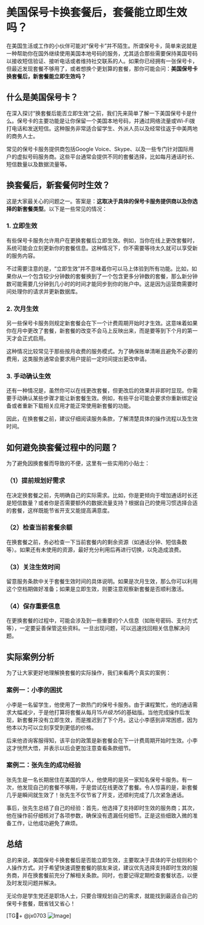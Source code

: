 # 美国保号卡换套餐后，套餐能立即生效吗？

在美国生活或工作的小伙伴可能对“保号卡”并不陌生。所谓保号卡，简单来说就是一种帮助你在国外继续使用美国本地号码的服务，尤其适合那些需要保持美国号码以接收短信验证、接听电话或者维持社交联系的人。如果你已经拥有一张保号卡，但最近发现套餐不够用了，或者想换个更划算的套餐，那你可能会问：**美国保号卡换套餐后，新套餐能立即生效吗？**

## 什么是美国保号卡？

在深入探讨“换套餐后能否立即生效”之前，我们先来简单了解一下美国保号卡是什么。保号卡的主要功能是让你保留一个美国本地号码，并通过网络流量或Wi-Fi拨打电话和发送短信。这种服务非常适合留学生、外派人员以及经常往返于中美两地的商务人士。

常见的保号卡服务提供商包括Google Voice、Skype、以及一些专门针对国际用户的虚拟号码服务商。这些平台通常会提供不同的套餐选择，比如每月通话时长、短信数量以及数据流量等。

## 换套餐后，新套餐何时生效？

这是大家最关心的问题之一。答案是：**这取决于具体的保号卡服务提供商以及你选择的新套餐类型**。以下是一些常见的情况：

### 1. **立即生效**
有些保号卡服务允许用户在更换套餐后立即生效。例如，当你在线上更改套餐时，系统可能会立刻更新你的套餐信息。这种情况下，你不需要等待太久就可以享受新的服务内容。

不过需要注意的是，“立即生效”并不意味着你可以马上体验到所有功能。比如，如果你从一个包含较少分钟数的套餐换到了一个包含更多分钟数的套餐，那么新分钟数可能需要几分钟到几小时的时间才能同步到你的账户中。这是因为运营商需要时间处理你的请求并更新数据库。

### 2. **次月生效**
另一些保号卡服务则规定新套餐会在下一个计费周期开始时才生效。这意味着如果你在月中更改了套餐，新套餐的改变不会马上反映出来，而是要等到下个月的第一天才会正式启用。

这种情况比较常见于那些按月收费的服务模式。为了确保账单清晰且避免不必要的费用，这类服务通常会要求用户提前一定时间提出更改申请。

### 3. **手动确认生效**
还有一种情况是，虽然你可以在线更改套餐，但更改后的效果并非即时显现。你需要手动确认某些步骤才能让新套餐生效。例如，有些平台可能会要求你重新绑定设备或者重新下载相关应用才能正常使用新套餐的功能。

因此，在换套餐之前，建议仔细阅读服务条款，了解清楚具体的操作流程以及生效时间。

## 如何避免换套餐过程中的问题？

为了避免因换套餐而导致的不便，这里有一些实用的小贴士：

### （1）提前规划好需求
在决定换套餐之前，先明确自己的实际需求。比如，你是更倾向于增加通话时长还是短信数量？或者你是否需要额外的数据流量支持？根据自己的使用习惯选择合适的套餐，这样既能节省开支又能提高满意度。

### （2）检查当前套餐余额
在换套餐之前，务必检查一下当前套餐内的剩余资源（如通话分钟、短信条数等）。如果还有未使用的资源，最好充分利用后再进行切换，以免造成浪费。

### （3）关注生效时间
留意服务条款中关于套餐生效时间的具体说明。如果是次月生效，那么你可以利用这个空档期做好准备；如果是立即生效，则要注意观察新套餐是否顺利激活。

### （4）保存重要信息
在更换套餐的过程中，可能会涉及到一些重要的个人信息（如账号密码、支付方式等），一定要妥善保管这些资料。一旦出现问题，可以迅速找回相关信息解决问题。

## 实际案例分析

为了让大家更好地理解换套餐的实际操作，我们来看两个真实的案例：

### 案例一：小李的困扰
小李是一名留学生，他使用了一款热门的保号卡服务。由于课程繁忙，他的通话需求大幅减少，于是他打算将套餐从每月$15升级为$5的基础版。当他完成操作后发现，新套餐并没有立即生效，而是推迟到了下个月。这让小李感到非常困惑，因为他本以为可以立刻享受到更低的价格。

后来他咨询客服得知，该平台的政策是新套餐会在下一计费周期开始时生效。小李这才恍然大悟，并表示以后会更加注意查看条款细节。

### 案例二：张先生的成功经验
张先生是一名长期居住在美国的华人，他使用的是另一家知名保号卡服务。有一次，他发现自己的套餐不够用，于是尝试在线更改了套餐。令人惊喜的是，新套餐几乎是瞬间就生效了！张先生不仅节省了开支，还顺利完成了几次紧急通话。

事后，张先生总结了自己的经验：首先，他选择了支持即时生效的服务商；其次，他在操作前仔细核对了各项参数，确保没有遗漏任何细节。正是这些细致入微的准备工作，让他成功避免了麻烦。

## 总结

总的来说，美国保号卡换套餐后是否能立即生效，主要取决于具体的平台规则和个人操作方式。对于希望快速调整套餐的朋友来说，建议优先选择支持即时生效的服务商，并在换套餐前充分了解相关条款。同时，也要记得定期检查套餐状态，以便及时发现问题并解决。

无论你是学生党还是职场人士，只要合理规划自己的需求，就能找到最适合自己的保号卡套餐，既省钱又省心！

[TG💪+ @jx0703 ![Image](https://github.com/user-attachments/assets/dbca1d08-cadb-493c-b0ec-ad6f7a83f270)]